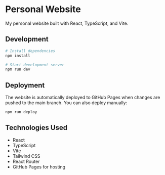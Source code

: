 # Personal Website

My personal website built with React, TypeScript, and Vite.

## Development

```bash
# Install dependencies
npm install

# Start development server
npm run dev
```

## Deployment

The website is automatically deployed to GitHub Pages when changes are pushed to the main branch. You can also deploy manually:

```bash
npm run deploy
```

## Technologies Used

- React
- TypeScript
- Vite
- Tailwind CSS
- React Router
- GitHub Pages for hosting 